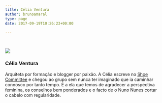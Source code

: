 ```yaml
---
title: Célia Ventura
author: brunoamaral
type: page
date: 2017-09-19T10:26:23+00:00

---
```

&nbsp;

![][1]

### Célia Ventura

Arquiteta por formação e blogger por paixão. A Célia escreve no [Shoe Committee][2]&nbsp;e chegou ao grupo sem nunca ter imaginado que ia caminhar connosco por tanto tempo. É a ela que temos de agradecer a perspectiva feminina, os conselhos bem ponderados e o facto de o Nuno Nunes cortar o cabelo com regularidade.

&nbsp;

 [1]: https://static1.squarespace.com/static/57c16c70d1758e5dd827e72d/t/57fac5e303596eb277c4956e/1481022802839/288932_2541506014384_1312808676_o.jpg?format=original
 [2]: http://shoecommittee.com